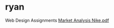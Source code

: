 # ryan
Web Design Assignments
[Market Analysis Nike.pdf](https://github.com/rjtheking241/ryan/files/12921093/Market.Analysis.Nike.pdf)
